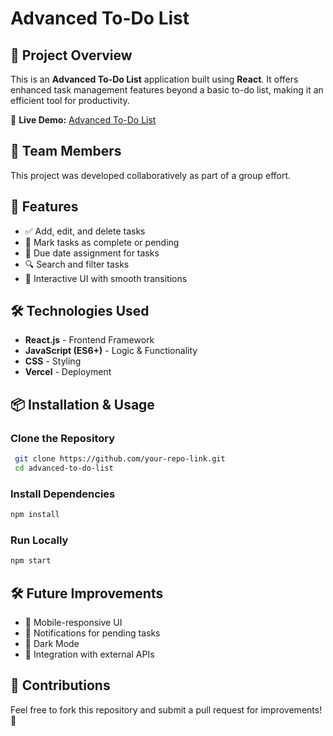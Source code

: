 # Advanced To-Do List

## 📝 Project Overview
This is an **Advanced To-Do List** application built using **React**. It offers enhanced task management features beyond a basic to-do list, making it an efficient tool for productivity.

🔗 **Live Demo:** [Advanced To-Do List](https://advanced-to-do-list-inky.vercel.app/)

## 👥 Team Members
This project was developed collaboratively as part of a group effort.

## 🚀 Features
- ✅ Add, edit, and delete tasks
- 📌 Mark tasks as complete or pending
- 📅 Due date assignment for tasks
- 🔍 Search and filter tasks
- 🎨 Interactive UI with smooth transitions

## 🛠️ Technologies Used
- **React.js** - Frontend Framework
- **JavaScript (ES6+)** - Logic & Functionality
- **CSS** - Styling
- **Vercel** - Deployment

## 📦 Installation & Usage
### Clone the Repository
```bash
 git clone https://github.com/your-repo-link.git
 cd advanced-to-do-list
```
### Install Dependencies
```bash
npm install
```
### Run Locally
```bash
npm start
```

## 🛠 Future Improvements
- 📲 Mobile-responsive UI
- 🔔 Notifications for pending tasks
- 🌙 Dark Mode
- 🔗 Integration with external APIs

## 🤝 Contributions
Feel free to fork this repository and submit a pull request for improvements! 🚀
